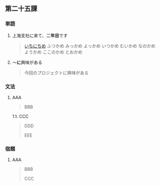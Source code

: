 ## 第二十五課

### 単語

1. 上海支社に来て、二**年目**です

    > [いちにちめ](https://ja.hinative.com/questions/15142042)
    > ふつかめ
    > みっかめ
    > よっかめ
    > いつかめ
    > むいかめ
    > なのかめ
    > ようかめ
    > ここのかめ
    > とおかめ

2. ～**に**興味がある

    > 今回のプロジェクトに興味がある

### 文法

1. AAA

    > BBB

    1.1. CCC

    > DDD
    >
    > EEE

### 宿題

1. AAA

    > BBB
    >
    > CCC
